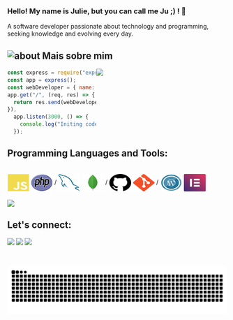 ### Hello! My name is Julie, but you can call me Ju ;) ! 👋

A software developer passionate about technology and programming, seeking knowledge and evolving every day.

## <img width="45" alt="about" src="https://raw.github.com/elizarov/elizarov/master/about.png"> Mais sobre mim

<img align="right" width="300" src="https://media.giphy.com/media/bZQvimlS7kuGc/giphy.gif?fit=1281%2C716&ssl=1" />

```javascript
const express = require("express");
const app = express();
const webDeveloper = { name: "Julie Carlett", stack: "Full-Stack-Developer" };
app.get("/", (req, res) => {
  return res.send(webDeveloper);
}),
  app.listen(3000, () => {
    console.log("Initing code...");
  });
```

## **Programming Languages and Tools:**

<div style="display: inline_block"><br>
  
  <img src="https://github.com/jucarlett/jucarlett/blob/main/assets/svg-javascript.svg" width="50" height="40" align="center"/>
  <img src="https://github.com/jucarlett/jucarlett/blob/main/assets/svg-php.svg" width="50" height="40" align="center"/>
  /
  <img src="https://github.com/jucarlett/jucarlett/blob/main/assets/svg-mysql.svg" width="50" height="40" align="center"/>
  <img src="https://github.com/jucarlett/jucarlett/blob/main/assets/svg-mongodb.svg" width="50" height="40" align="center"/>
  /
  <img src="https://github.com/jucarlett/jucarlett/blob/main/assets/svg-github.svg" width="50" height="40" align="center"/>
  <img src="https://github.com/jucarlett/jucarlett/blob/main/assets/svg-git.svg" width="50" height="40" align="center"/>
  /
  <img src="https://github.com/jucarlett/jucarlett/blob/main/assets/svg-wordpress.svg" width="50" height="40" align="center"/>
  <img src="https://github.com/jucarlett/jucarlett/blob/main/assets/svg-elementor.svg" width="50" height="40" align="center"/>
  
</div><br>

<a href="https://github.com/jucarlett">
  <img align="center" src="https://github-readme-stats.vercel.app/api/top-langs/?username=jucarlett&theme=dracula&hide_langs_below=1" />
</a>

## **Let's connect:**

<p align="left">
  <a target="_blank" href="https://www.linkedin.com/in/carlettju/" alt="Linkedin">
  <img src="https://img.shields.io/badge/-LinkedIn-%230077B5?style=for-the-badge&logo=linkedin&logoColor=white" target="_blank"></a>

  <a target="_blank" href="https://www.instagram.com/carlettju/" alt="Instagram">
  <img src="https://img.shields.io/badge/-Instagram-%23E4405F?style=for-the-badge&logo=instagram&logoColor=white" target="_blank"></a>
 
   <a target="_blank" href="mailto:carlettju@gmail.com" alt="Gmail">
  <img src="https://img.shields.io/badge/Gmail-D14836?style=for-the-badge&logo=gmail&logoColor=white"</a>
</p>
<br>

![Snake animation](https://github.com/jucarlett/jucarlett/blob/main/assets/github-contribution-grid-snake.svg)
